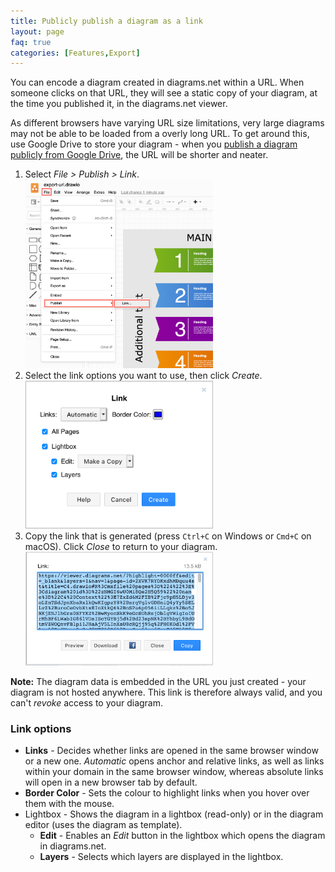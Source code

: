 ```yaml
---
title: Publicly publish a diagram as a link
layout: page
faq: true
categories: [Features,Export]
---
```


You can encode a diagram created in diagrams.net within a URL. When someone clicks on that URL, they will see a static copy of your diagram, at the time you published it, in the diagrams.net viewer.

As different browsers have varying URL size limitations, very large diagrams may not be able to be loaded from a overly long URL. To get around this, use Google Drive to store your diagram - when you [publish a diagram publicly from Google Drive](/doc/faq/google-drive-publicly-publish-diagram.html), the URL will be shorter and neater.

1. Select _File > Publish > Link_.
<br /><img src="/assets/img/blog/file-publish-link.png" style="width=100%;max-width:300px;height:auto;" alt="Select File > Publish > Link to publicly publish your diagram as a link">
2. Select the link options you want to use, then click _Create_.
<br /><img src="/assets/img/blog/publish-link-options.png" style="width=100%;max-width:300px;height:auto;" alt="Set the options you want to encode along with the diagram in the URL">
3. Copy the link that is generated (press ``Ctrl+C`` on Windows or ``Cmd+C`` on macOS). Click _Close_ to return to your diagram.
<br /><img src="/assets/img/blog/published-link.png" style="width=100%;max-width:300px;height:auto;" alt="Copy the generated link and share it with your intended diagram viewers">

**Note:** The diagram data is embedded in the URL you just created - your diagram is not hosted anywhere. This link is therefore always valid, and you can't _revoke_ access to your diagram.

### Link options
* **Links** - Decides whether links are opened in the same browser window or a new one. _Automatic_ opens anchor and relative links, as well as links within your domain in the same browser window, whereas absolute links will open in a new browser tab by default.
* **Border Color** - Sets the colour to highlight links when you hover over them with the mouse.
* Lightbox - Shows the diagram in a lightbox (read-only) or in the diagram editor (uses the diagram as template).
   * **Edit** - Enables an _Edit_ button in the lightbox which opens the diagram in diagrams.net.
   * **Layers** - Selects which layers are displayed in the lightbox.
